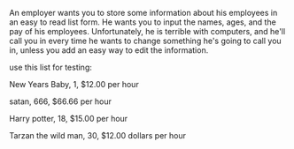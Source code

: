 <div class="md"><p>An employer wants you to store some information about his employees in an easy to read list form. He wants you to input the names, ages, and the pay of his employees. Unfortunately, he is terrible with computers, and he'll call you in every time he wants to change something he's going to call you in, unless you add an easy way to edit the information.</p>
<p>use this list for testing:</p>
<p>New Years Baby, 1, $12.00 per hour</p>
<p>satan, 666, $66.66 per hour</p>
<p>Harry potter, 18, $15.00 per hour</p>
<p>Tarzan the wild man, 30, $12.00 dollars per hour</p>
</div>
